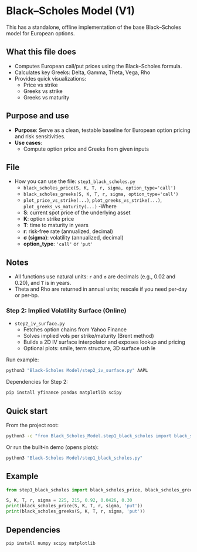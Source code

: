 # Black–Scholes Model (V1) 

This has a standalone, offline implementation of the base Black–Scholes model for European options. 

## What this file does 
- Computes European call/put prices using the Black–Scholes formula. 
- Calculates key Greeks: Delta, Gamma, Theta, Vega, Rho 
- Provides quick visualizations:
  - Price vs strike
  - Greeks vs strike 
  - Greeks vs maturity 

## Purpose and use
- **Purpose**: Serve as a clean, testable baseline for European option pricing and risk sensitivities. 
- **Use cases**: 
  - Compute option price and Greeks from given inputs 


## File 
- How you can use the file: `step1_black_scholes.py` 
  - `black_scholes_price(S, K, T, r, sigma, option_type='call')` 
  - `black_scholes_greeks(S, K, T, r, sigma, option_type='call')` 
  - `plot_price_vs_strike(...)`, `plot_greeks_vs_strike(...)`, `plot_greeks_vs_maturity(...)` 
-Where
  - **S**: current spot price of the underlying asset
  - **K**: option strike price 
  - **T**: time to maturity in years 
  - **r**: risk‑free rate (annualized, decimal) 
  - **σ (sigma)**: volatility (annualized, decimal) 
  - **option_type**: `'call'` or `'put'` 


## Notes
- All functions use natural units: `r` and `σ` are decimals (e.g., 0.02 and 0.20), and `T` is in years. 
- Theta and Rho are returned in annual units; rescale if you need per‑day or per‑bp.
  

### Step 2: Implied Volatility Surface (Online)
- `step2_iv_surface.py`
  - Fetches option chains from Yahoo Finance
  - Solves implied vols per strike/maturity (Brent method)
  - Builds a 2D IV surface interpolator and exposes lookup and pricing 
  - Optional plots: smile, term structure, 3D surface ush
  le

Run example:
```bash
python3 "Black-Scholes Model/step2_iv_surface.py" AAPL
```
Dependencies for Step 2:
```bash
pip install yfinance pandas matplotlib scipy
```


## Quick start
From the project root:
```bash
python3 -c "from Black_Scholes_Model.step1_black_scholes import black_scholes_price; print(black_scholes_price(225, 215, 0.92, 0.0426, 0.3))"
```
Or run the built‑in demo (opens plots):
```bash
python3 "Black-Scholes Model/step1_black_scholes.py"
```


## Example
```python
from step1_black_scholes import black_scholes_price, black_scholes_greeks

S, K, T, r, sigma = 225, 215, 0.92, 0.0426, 0.30
print(black_scholes_price(S, K, T, r, sigma, 'put'))
print(black_scholes_greeks(S, K, T, r, sigma, 'put'))
```

## Dependencies
```bash
pip install numpy scipy matplotlib
```

 
